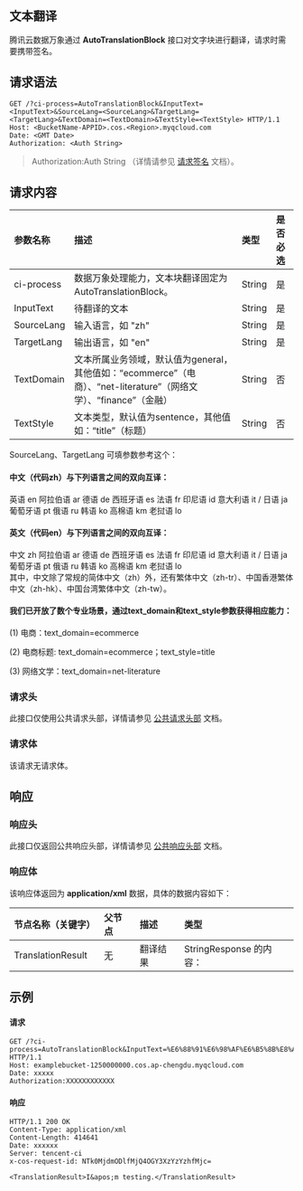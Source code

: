 
## 文本翻译

腾讯云数据万象通过 **AutoTranslationBlock**  接口对文字块进行翻译，请求时需要携带签名。



## 请求语法

```shell
GET /?ci-process=AutoTranslationBlock&InputText=<InputText>&SourceLang=<SourceLang>&TargetLang=<TargetLang>&TextDomain=<TextDomain>&TextStyle=<TextStyle> HTTP/1.1
Host: <BucketName-APPID>.cos.<Region>.myqcloud.com
Date: <GMT Date>
Authorization: <Auth String>
```

> Authorization:Auth String （详情请参见 [请求签名](https://cloud.tencent.com/document/product/436/7778) 文档）。

## 请求内容

| 参数名称   | 描述                                                      | 类型   | 是否必选 |
| :--------- | :-------------------------------------------------------- | :----- | :------- |
| ci-process | 数据万象处理能力，文本块翻译固定为 AutoTranslationBlock。 | String | 是       |
| InputText  | 待翻译的文本                                              | String | 是       |
| SourceLang | 输入语言，如 "zh"                                          | String | 是       |
| TargetLang | 输出语言，如 "en"                                          | String | 是       |
| TextDomain | 文本所属业务领域，默认值为general， 其他值如：“ecommerce”（电商）、“net-literature”（网络文学）、“finance”（金融）      | String | 否       |
| TextStyle  | 文本类型，默认值为sentence，其他值如：“title”（标题）        | String | 否       |


SourceLang、TargetLang 可填参数参考这个：

#### 中文（代码zh）与下列语言之间的双向互译：

英语 en 阿拉伯语 ar 德语 de 西班牙语 es 法语 fr 印尼语 id 意大利语 it / 日语 ja  
葡萄牙语 pt 俄语 ru 韩语 ko 高棉语 km 老挝语 lo

#### 英文（代码en）与下列语言之间的双向互译：

中文 zh 阿拉伯语 ar 德语 de 西班牙语 es 法语 fr 印尼语 id 意大利语 it / 日语 ja  
葡萄牙语 pt 俄语 ru 韩语 ko 高棉语 km 老挝语 lo  
其中，中文除了常规的简体中文（zh）外，还有繁体中文（zh-tr）、中国香港繁体中文（zh-hk）、中国台湾繁体中文（zh-tw）。



#### 我们已开放了数个专业场景，通过text_domain和text_style参数获得相应能力：

(1) 电商：text_domain=ecommerce

(2) 电商标题: text_domain=ecommerce；text_style=title

(3) 网络文学：text_domain=net-literature



### 请求头

此接口仅使用公共请求头部，详情请参见 [公共请求头部](https://cloud.tencent.com/document/product/460/42865) 文档。

### 请求体

该请求无请求体。

## 响应

### 响应头

此接口仅返回公共响应头部，详情请参见 [公共响应头部](https://cloud.tencent.com/document/product/460/42866) 文档。

### 响应体

该响应体返回为 **application/xml** 数据，具体的数据内容如下：

| 节点名称（关键字） | 父节点 | 描述     | 类型                    |
| :----------------- | :----- | :------- | :---------------------- |
| TranslationResult  | 无     | 翻译结果 | StringResponse 的内容： |



## 示例

#### 请求

```shell
GET /?ci-process=AutoTranslationBlock&InputText=%E6%88%91%E6%98%AF%E6%B5%8B%E8%AF%95&TargetLang=en&SourceLang=zh HTTP/1.1
Host: examplebucket-1250000000.cos.ap-chengdu.myqcloud.com
Date: xxxxx
Authorization:XXXXXXXXXXXX
```

#### 响应

```shell
HTTP/1.1 200 OK
Content-Type: application/xml
Content-Length: 414641
Date: xxxxxx
Server: tencent-ci
x-cos-request-id: NTk0MjdmODlfMjQ4OGY3XzYzYzhfMjc=

<TranslationResult>I&apos;m testing.</TranslationResult>
```
